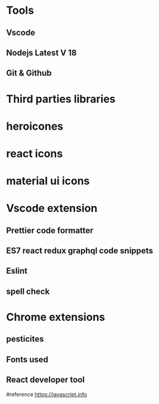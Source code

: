 # Tools 
## Vscode
## Nodejs Latest V 18
## Git & Github

# Third parties libraries
# heroicones
# react icons
# material ui icons

# Vscode extension
## Prettier code formatter
## ES7 react redux graphql code snippets
## Eslint
## spell check

# Chrome extensions
## pesticites
## Fonts used
## React developer tool

#reference
https://javascript.info